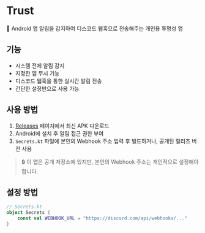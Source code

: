 # Trust

📲 Android 앱 알림을 감지하여 디스코드 웹훅으로 전송해주는 개인용 투명성 앱

## 기능
- 시스템 전체 알림 감지
- 지정한 앱 무시 기능
- 디스코드 웹훅을 통한 실시간 알림 전송
- 간단한 설정만으로 사용 가능

## 사용 방법
1. [Releases](https://github.com/ZALF0615/trust-bot/releases) 페이지에서 최신 APK 다운로드
2. Android에 설치 후 알림 접근 권한 부여
3. `Secrets.kt` 파일에 본인의 Webhook 주소 입력 후 빌드하거나, 공개된 릴리즈 버전 사용

> 🔒 이 앱은 공개 저장소에 있지만, 본인의 Webhook 주소는 개인적으로 설정해야 합니다.

## 설정 방법
```kotlin
// Secrets.kt
object Secrets {
    const val WEBHOOK_URL = "https://discord.com/api/webhooks/..."
}
